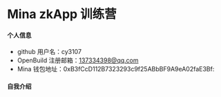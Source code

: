 # Mina zkApp 训练营

#### 个人信息

- github 用户名：cy3107
- OpenBuild 注册邮箱：137334398@qq.com
- Mina 钱包地址：0xB3fCcD112B7323293c9f25ABbBF9A9eA02faE3Bf:

#### 自我介绍
